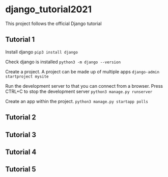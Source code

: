 # django_tutorial2021

This project follows the official Django tutorial

## Tutorial 1
Install django
```pip3 install django```

Check django is installed
```python3 -m django --version```

Create a project. A project can be made up of multiple apps
```django-admin startproject mysite```

Run the development server to that you can connect from a browser. Press CTRL+C to stop the development server
```python3 manage.py runserver```

Create an app within the project. 
```python3 manage.py startapp polls```

## Tutorial 2

## Tutorial 3

## Tutorial 4

## Tutorial 5